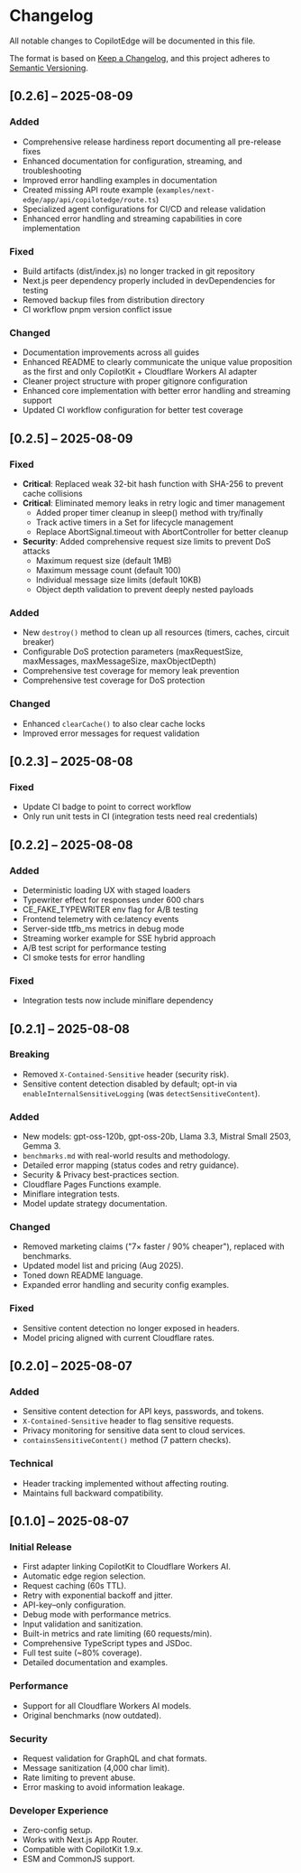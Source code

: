 # Changelog

All notable changes to CopilotEdge will be documented in this file.

The format is based on [Keep a Changelog](https://keepachangelog.com/en/1.0.0/),
and this project adheres to [Semantic Versioning](https://semver.org/spec/v2.0.0.html).

## [0.2.6] – 2025-08-09

### Added

- Comprehensive release hardiness report documenting all pre-release fixes
- Enhanced documentation for configuration, streaming, and troubleshooting
- Improved error handling examples in documentation
- Created missing API route example (`examples/next-edge/app/api/copilotedge/route.ts`)
- Specialized agent configurations for CI/CD and release validation
- Enhanced error handling and streaming capabilities in core implementation

### Fixed

- Build artifacts (dist/index.js) no longer tracked in git repository
- Next.js peer dependency properly included in devDependencies for testing
- Removed backup files from distribution directory
- CI workflow pnpm version conflict issue

### Changed

- Documentation improvements across all guides
- Enhanced README to clearly communicate the unique value proposition as the first and only CopilotKit + Cloudflare Workers AI adapter
- Cleaner project structure with proper gitignore configuration
- Enhanced core implementation with better error handling and streaming support
- Updated CI workflow configuration for better test coverage

## [0.2.5] – 2025-08-09

### Fixed

- **Critical**: Replaced weak 32-bit hash function with SHA-256 to prevent cache collisions
- **Critical**: Eliminated memory leaks in retry logic and timer management
  - Added proper timer cleanup in sleep() method with try/finally
  - Track active timers in a Set for lifecycle management
  - Replace AbortSignal.timeout with AbortController for better cleanup
- **Security**: Added comprehensive request size limits to prevent DoS attacks
  - Maximum request size (default 1MB)
  - Maximum message count (default 100)
  - Individual message size limits (default 10KB)
  - Object depth validation to prevent deeply nested payloads

### Added

- New `destroy()` method to clean up all resources (timers, caches, circuit breaker)
- Configurable DoS protection parameters (maxRequestSize, maxMessages, maxMessageSize, maxObjectDepth)
- Comprehensive test coverage for memory leak prevention
- Comprehensive test coverage for DoS protection

### Changed

- Enhanced `clearCache()` to also clear cache locks
- Improved error messages for request validation

## [0.2.3] – 2025-08-08

### Fixed

- Update CI badge to point to correct workflow
- Only run unit tests in CI (integration tests need real credentials)

## [0.2.2] – 2025-08-08

### Added

- Deterministic loading UX with staged loaders
- Typewriter effect for responses under 600 chars
- CE_FAKE_TYPEWRITER env flag for A/B testing
- Frontend telemetry with ce:latency events
- Server-side ttfb_ms metrics in debug mode
- Streaming worker example for SSE hybrid approach
- A/B test script for performance testing
- CI smoke tests for error handling

### Fixed

- Integration tests now include miniflare dependency

## [0.2.1] – 2025-08-08

### Breaking

- Removed `X-Contained-Sensitive` header (security risk).
- Sensitive content detection disabled by default; opt-in via `enableInternalSensitiveLogging` (was `detectSensitiveContent`).

### Added

- New models: gpt-oss-120b, gpt-oss-20b, Llama 3.3, Mistral Small 2503, Gemma 3.
- `benchmarks.md` with real-world results and methodology.
- Detailed error mapping (status codes and retry guidance).
- Security & Privacy best-practices section.
- Cloudflare Pages Functions example.
- Miniflare integration tests.
- Model update strategy documentation.

### Changed

- Removed marketing claims ("7× faster / 90% cheaper"), replaced with benchmarks.
- Updated model list and pricing (Aug 2025).
- Toned down README language.
- Expanded error handling and security config examples.

### Fixed

- Sensitive content detection no longer exposed in headers.
- Model pricing aligned with current Cloudflare rates.

## [0.2.0] – 2025-08-07

### Added

- Sensitive content detection for API keys, passwords, and tokens.
- `X-Contained-Sensitive` header to flag sensitive requests.
- Privacy monitoring for sensitive data sent to cloud services.
- `containsSensitiveContent()` method (7 pattern checks).

### Technical

- Header tracking implemented without affecting routing.
- Maintains full backward compatibility.

## [0.1.0] – 2025-08-07

### Initial Release

- First adapter linking CopilotKit to Cloudflare Workers AI.
- Automatic edge region selection.
- Request caching (60s TTL).
- Retry with exponential backoff and jitter.
- API-key–only configuration.
- Debug mode with performance metrics.
- Input validation and sanitization.
- Built-in metrics and rate limiting (60 requests/min).
- Comprehensive TypeScript types and JSDoc.
- Full test suite (~80% coverage).
- Detailed documentation and examples.

### Performance

- Support for all Cloudflare Workers AI models.
- Original benchmarks (now outdated).

### Security

- Request validation for GraphQL and chat formats.
- Message sanitization (4,000 char limit).
- Rate limiting to prevent abuse.
- Error masking to avoid information leakage.

### Developer Experience

- Zero-config setup.
- Works with Next.js App Router.
- Compatible with CopilotKit 1.9.x.
- ESM and CommonJS support.
